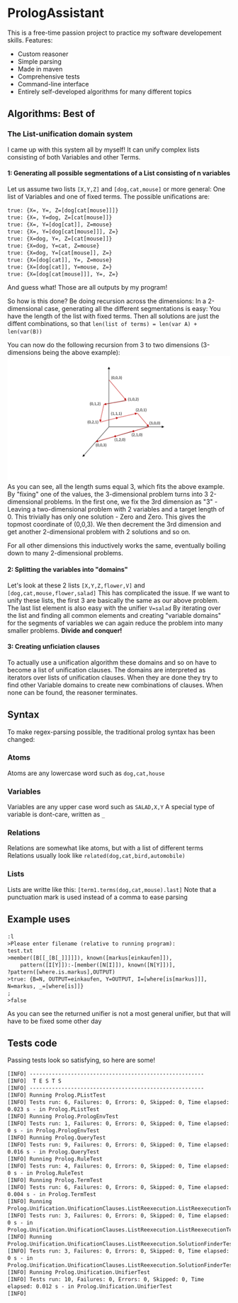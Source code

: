 # PrologAssistant

This is a free-time passion project to practice my software developement skills.
Features:
- Custom reasoner
- Simple parsing
- Made in maven
- Comprehensive tests
- Command-line interface
- Entirely self-developed algorithms for many different topics

## Algorithms: Best of

### The List-unification domain system
I came up with this system all by myself! It can unify complex lists consisting of both Variables and other Terms.

#### 1: Generating all possible segmentations of a List consisting of n variables

Let us assume two lists `[X,Y,Z]` and `[dog,cat,mouse]` or more general: One list of Variables and one of fixed terms.
The possible unifications are:
```
true: {X=, Y=, Z=[dog[cat[mouse]]]}
true: {X=, Y=dog, Z=[cat[mouse]]}
true: {X=, Y=[dog[cat]], Z=mouse}
true: {X=, Y=[dog[cat[mouse]]], Z=}
true: {X=dog, Y=, Z=[cat[mouse]]}
true: {X=dog, Y=cat, Z=mouse}
true: {X=dog, Y=[cat[mouse]], Z=}
true: {X=[dog[cat]], Y=, Z=mouse}
true: {X=[dog[cat]], Y=mouse, Z=}
true: {X=[dog[cat[mouse]]], Y=, Z=}
```
And guess what! Those are all outputs by my program!

So how is this done? Be doing recursion across the dimensions:
In a 2-dimensional case, generating all the different segmentations is easy:
You have the length of the list with fixed terms. Then all solutions are just the diffent combinations, so that `len(list of terms) = len(var A) + len(var(B))`

You can now do the following recursion from 3 to two dimensions (3-dimensions being the above example):
![](Abstieg.png)
As you can see, all  the length sums equal 3, which fits the above example.
By "fixing" one of the values, the 3-dimensional problem turns into 3 2-dimensional problems. In the first one, we fix 
the 3rd dimension as "3" - Leaving a two-dimensional problem with 2 variables and a target length of 0. This trivially has
only one solution - Zero and Zero. This gives the topmost coordinate of (0,0,3).
We then decrement the 3rd dimension and get another 2-dimensional problem with 2 solutions and so on.

For all other dimensions this inductively works the same, eventually boiling down to many 2-dimensional problems.

#### 2: Splitting the variables into "domains"

Let's look at these 2 lists `[X,Y,Z,flower,V]` and `[dog,cat,mouse,flower,salad]`
This has complicated the issue. If we want to unify these lists, the first 3 are basically the same as our above problem.
The last list element is also easy with the unifier `V=salad`
By iterating over the list and finding all common elements and creating "variable domains" for the segments of variables we can 
again reduce the problem into many smaller problems. **Divide and conquer!**

#### 3: Creating unficiation clauses
To actually use a unification algorithm these domains and so on have to become a list of unification clauses.
The domains are interpreted as iterators over lists of unification clauses. When they are done they try to find other Variable 
domains to create new combinations of clauses. When none can be found, the reasoner terminates.

## Syntax

To make regex-parsing possible, the traditional prolog syntax has been changed:

### Atoms
Atoms are any lowercase word such as `dog,cat,house`

### Variables
Variables are any upper case word such as  `SALAD,X,Y`
A special type of variable is dont-care, written as `_`

### Relations
Relations are somewhat like atoms, but with a list of different terms
Relations usually look like `related(dog,cat,bird,automobile)`

### Lists
Lists are writte like this: `[term1.terms(dog,cat,mouse).last]`
Note that a punctuation mark is used instead of a comma to ease parsing

## Example uses

```
:l
>Please enter filename (relative to running program):
test.txt
>member([B[[_[B[_]]]]]), known([markus[einkaufen]]),
    pattern([I[Y]]):-[member([N[I]]), known([N[Y]])], 
?pattern([where.is.markus],OUTPUT)
>true: {B=N, OUTPUT=einkaufen, Y=OUTPUT, I=[where[is[markus]]], N=markus, _=[where[is]]}
;
>false
```

As you can see the returned unifier is not a most general unifier, but that will have to be fixed some other day

## Tests code

Passing tests look so satisfying, so here are some!

```
[INFO] -------------------------------------------------------
[INFO]  T E S T S
[INFO] -------------------------------------------------------
[INFO] Running Prolog.PListTest
[INFO] Tests run: 6, Failures: 0, Errors: 0, Skipped: 0, Time elapsed: 0.023 s - in Prolog.PListTest
[INFO] Running Prolog.PrologEnvTest
[INFO] Tests run: 1, Failures: 0, Errors: 0, Skipped: 0, Time elapsed: 0 s - in Prolog.PrologEnvTest
[INFO] Running Prolog.QueryTest
[INFO] Tests run: 9, Failures: 0, Errors: 0, Skipped: 0, Time elapsed: 0.016 s - in Prolog.QueryTest
[INFO] Running Prolog.RuleTest
[INFO] Tests run: 4, Failures: 0, Errors: 0, Skipped: 0, Time elapsed: 0 s - in Prolog.RuleTest
[INFO] Running Prolog.TermTest
[INFO] Tests run: 6, Failures: 0, Errors: 0, Skipped: 0, Time elapsed: 0.004 s - in Prolog.TermTest
[INFO] Running Prolog.Unification.UnificationClauses.ListReexecution.ListReexecutionTest
[INFO] Tests run: 3, Failures: 0, Errors: 0, Skipped: 0, Time elapsed: 0 s - in Prolog.Unification.UnificationClauses.ListReexecution.ListReexecutionTest
[INFO] Running Prolog.Unification.UnificationClauses.ListReexecution.SolutionFinderTest
[INFO] Tests run: 3, Failures: 0, Errors: 0, Skipped: 0, Time elapsed: 0 s - in Prolog.Unification.UnificationClauses.ListReexecution.SolutionFinderTest
[INFO] Running Prolog.Unification.UnifierTest
[INFO] Tests run: 10, Failures: 0, Errors: 0, Skipped: 0, Time elapsed: 0.012 s - in Prolog.Unification.UnifierTest
[INFO] 
```


